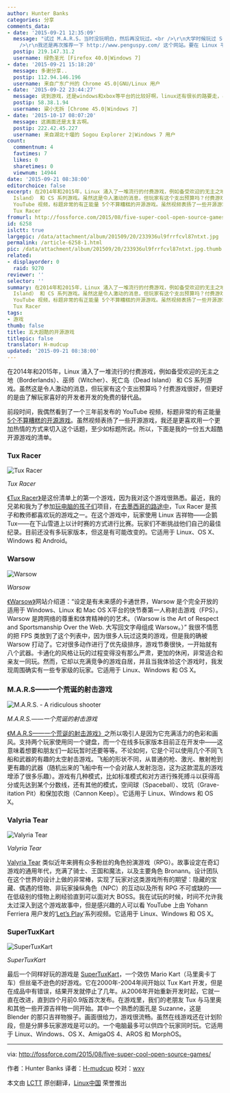 ```yaml
---
author: Hunter Banks
categories: 分享
comments_data:
- date: '2015-09-21 12:35:09'
  message: "试过 M.A.R.S，当时没玩明白，然后再没玩过。<br />\r\n大学时候玩过 SuperTuxKart 很长时间。毕业后再玩的时候，它都已经更换游戏引擎了。<br
    />\r\n我还是再次推荐一下 http://www.penguspy.com/ 这个网站。要在 Linux 平台玩游戏的话，到这里找就对了。"
  postip: 219.147.31.2
  username: 绿色圣光 [Firefox 40.0|Windows 7]
- date: '2015-09-21 15:18:20'
  message: 多谢分享..
  postip: 112.94.146.196
  username: 来自广东广州的 Chrome 45.0|GNU/Linux 用户
- date: '2015-09-22 23:44:27'
  message: 说到游戏，还是windows和xbox等平台的比较好啊，linux还有很长的路要走，毕竟桌面版的普及率也就那么点·····
  postip: 58.38.1.94
  username: 粱小无拆 [Chrome 45.0|Windows 7]
- date: '2015-10-17 08:07:20'
  message: 这画面还是太复古啊。
  postip: 222.42.45.227
  username: 来自湖北十堰的 Sogou Explorer 2|Windows 7 用户
count:
  commentnum: 4
  favtimes: 7
  likes: 0
  sharetimes: 0
  viewnum: 14944
date: '2015-09-21 08:38:00'
editorchoice: false
excerpt: 在2014年和2015年，Linux 涌入了一堆流行的付费游戏，例如备受欢迎的无主之地（Borderlands）、巫师（Witcher）、死亡岛（Dead
  Island） 和 CS 系列游戏。虽然这是令人激动的消息，但玩家有这个支出预算吗？付费游戏很好，但更好的是由了解玩家喜好的开发者开发的免费的替代品。 前段时间，我偶然看到了一个三年前发布的
  YouTube 视频，标题非常的有正能量 5个不算糟糕的开源游戏。虽然视频表扬了一些开源游戏，我还是更喜欢用一个更加热情的方式来切入这个话题，至少如标题所说。所以，下面是我的一份五大超酷开源游戏的清单。
  Tux Racer
fromurl: http://fossforce.com/2015/08/five-super-cool-open-source-games/
id: 6258
islctt: true
largepic: /data/attachment/album/201509/20/233936ul9frrfcvl87ntxt.jpg
permalink: /article-6258-1.html
pic: /data/attachment/album/201509/20/233936ul9frrfcvl87ntxt.jpg.thumb.jpg
related:
- displayorder: 0
  raid: 9270
reviewer: ''
selector: ''
summary: 在2014年和2015年，Linux 涌入了一堆流行的付费游戏，例如备受欢迎的无主之地（Borderlands）、巫师（Witcher）、死亡岛（Dead
  Island） 和 CS 系列游戏。虽然这是令人激动的消息，但玩家有这个支出预算吗？付费游戏很好，但更好的是由了解玩家喜好的开发者开发的免费的替代品。 前段时间，我偶然看到了一个三年前发布的
  YouTube 视频，标题非常的有正能量 5个不算糟糕的开源游戏。虽然视频表扬了一些开源游戏，我还是更喜欢用一个更加热情的方式来切入这个话题，至少如标题所说。所以，下面是我的一份五大超酷开源游戏的清单。
  Tux Racer
tags:
- 游戏
thumb: false
title: 五大超酷的开源游戏
titlepic: false
translator: H-mudcup
updated: '2015-09-21 08:38:00'
---
```


在2014年和2015年，Linux 涌入了一堆流行的付费游戏，例如备受欢迎的无主之地（Borderlands）、巫师（Witcher）、死亡岛（Dead Island） 和 CS 系列游戏。虽然这是令人激动的消息，但玩家有这个支出预算吗？付费游戏很好，但更好的是由了解玩家喜好的开发者开发的免费的替代品。


前段时间，我偶然看到了一个三年前发布的 YouTube 视频，标题非常的有正能量 [5个不算糟糕的开源游戏](https://www.youtube.com/watch?v=BEKVl-XtOP8)。虽然视频表扬了一些开源游戏，我还是更喜欢用一个更加热情的方式来切入这个话题，至少如标题所说。所以，下面是我的一份五大超酷开源游戏的清单。


### Tux Racer


![Tux Racer](/data/attachment/album/201509/20/233936ul9frrfcvl87ntxt.jpg)


*Tux Racer*


[《Tux Racer》](http://tuxracer.sourceforge.net/download.html)是这份清单上的第一个游戏，因为我对这个游戏很熟悉。最近，我的兄弟和我为了参加[玩电脑的孩子们](http://www.kidsoncomputers.org/an-amazing-week-in-oaxaca)项目，在[去墨西哥的路途中](http://fossforce.com/2015/07/banks-family-values-texas-linux-fest/)，Tux Racer 是孩子和教师都喜欢玩的游戏之一。在这个游戏中，玩家使用 Linux 吉祥物——企鹅 Tux——在下山雪道上以计时赛的方式进行比赛。玩家们不断挑战他们自己的最佳纪录。目前还没有多玩家版本，但这是有可能改变的。它适用于 Linux、OS X、Windows 和 Android。


### Warsow


![Warsow](/data/attachment/album/201509/20/233936vmgg5m19fmmmjpmm.jpg)


*Warsow*


[《Warsow》](https://www.warsow.net/download)网站介绍道：“设定是有未来感的卡通世界，Warsow 是个完全开放的适用于 Windows、Linux 和 Mac OS X平台的快节奏第一人称射击游戏（FPS）。Warsow 是跨网络的尊重和体育精神的的艺术。（Warsow is the Art of Respect and Sportsmanship Over the Web. 大写回文字母组成 Warsow。）” 我很不情愿的把 FPS 类放到了这个列表中，因为很多人玩过这类的游戏，但是我的确被 Warsow 打动了。它对很多动作进行了优先级排序，游戏节奏很快，一开始就有八个武器。卡通化的风格让玩的过程变得没有那么严肃，更加的休闲，非常适合和亲友一同玩。然而，它却以充满竞争的游戏自居，并且当我体验这个游戏时，我发现周围确实有一些专家级的玩家。它适用于 Linux、Windows 和 OS X。


### M.A.R.S——一个荒诞的射击游戏


![M.A.R.S. - A ridiculous shooter](/data/attachment/album/201509/20/233937hply7wst9tmpm7az.jpg)


*M.A.R.S.——一个荒诞的射击游戏*


[《M.A.R.S——一个荒诞的射击游戏》](http://mars-game.sourceforge.net/)之所以吸引人是因为它充满活力的色彩和画风。支持两个玩家使用同一个键盘，而一个在线多玩家版本目前正在开发中——这意味着想要和朋友们一起玩暂时还要等等。不论如何，它是个可以使用几个不同飞船和武器的有趣的太空射击游戏。飞船的形状不同，从普通的枪、激光、散射枪到更有趣的武器（随机出来的飞船中有一个会对敌人发射泡泡，这为这款混乱的游戏增添了很多乐趣）。游戏有几种模式，比如标准模式和对方进行殊死搏斗以获得高分或先达到某个分数线，还有其他的模式，空间球（Spaceball）、坟坑（Grave-itation Pit）和保加农炮（Cannon Keep）。它适用于 Linux、Windows 和 OS X。


### Valyria Tear


![Valyria Tear](/data/attachment/album/201509/20/233938t2ocqu1rov2cniml.jpg)


*Valyria Tear*


[Valyria Tear](http://valyriatear.blogspot.com/) 类似近年来拥有众多粉丝的角色扮演游戏（RPG）。故事设定在奇幻游戏的通用年代，充满了骑士、王国和魔法，以及主要角色 Bronann。设计团队在这个世界的设计上做的非常棒，实现了玩家对这类游戏所有的期望：隐藏的宝藏、偶遇的怪物、非玩家操纵角色（NPC）的互动以及所有 RPG 不可或缺的——在低级别的怪物上刷经验直到可以面对大 BOSS。我在试玩的时候，时间不允许我太过深入到这个游戏故事中，但是感兴趣的人可以看 YouTube 上由 Yohann Ferriera 用户发的‘[Let’s Play](https://www.youtube.com/channel/UCQ5KrSk9EqcT_JixWY2RyMA)’系列视频。它适用于 Linux、Windows 和 OS X。


### SuperTuxKart


![SuperTuxKart](/data/attachment/album/201509/20/233938uo2oesg3gilol2pp.jpg)


*SuperTuxKart*


最后一个同样好玩的游戏是 [SuperTuxKart](http://supertuxkart.sourceforge.net/)，一个效仿 Mario Kart（马里奥卡丁车）但丝毫不逊色的好游戏。它在2000年-2004年间开始以 Tux Kart 开发，但是在成品中有错误，结果开发就停止了几年。从2006年开始重新开发时起，它就一直在改进，直到四个月前0.9版首次发布。在游戏里，我们的老朋友 Tux 与马里奥和其他一些开源吉祥物一同开始。其中一个熟悉的面孔是 Suzanne，这是 Blender 的那只吉祥物猴子。画面很给力，游戏很流畅。虽然在线游戏还在计划阶段，但是分屏多玩家游戏是可以的。一个电脑最多可以供四个玩家同时玩。它适用于 Linux、Windows、OS X、AmigaOS 4、AROS 和 MorphOS。




---


via: <http://fossforce.com/2015/08/five-super-cool-open-source-games/>


作者：Hunter Banks 译者：[H-mudcup](https://github.com/H-mudcup) 校对：[wxy](https://github.com/wxy)


本文由 [LCTT](https://github.com/LCTT/TranslateProject) 原创翻译，[Linux中国](https://linux.cn/) 荣誉推出